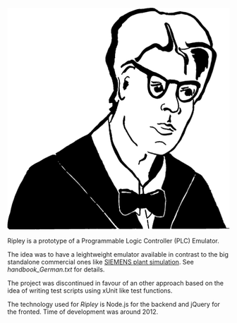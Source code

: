 ![Ripley](https://github.com/samba2/ripley/blob/master/Ripley_kontur.jpg)

Ripley is a prototype of a Programmable Logic Controller (PLC) Emulator.

The idea was to have a leightweight emulator available in contrast to the
big standalone commercial ones like [SIEMENS plant simulation](http://www.plm.automation.siemens.com/en_gb/products/tecnomatix/manufacturing-simulation/material-flow/plant-simulation.shtml). See *handbook_German.txt* for details.

The project was discontinued in favour of an other approach based on the
idea of writing test scripts using xUnit like test functions.

The technology used for *Ripley* is Node.js for the backend and jQuery for the fronted.
Time of development was around 2012.

